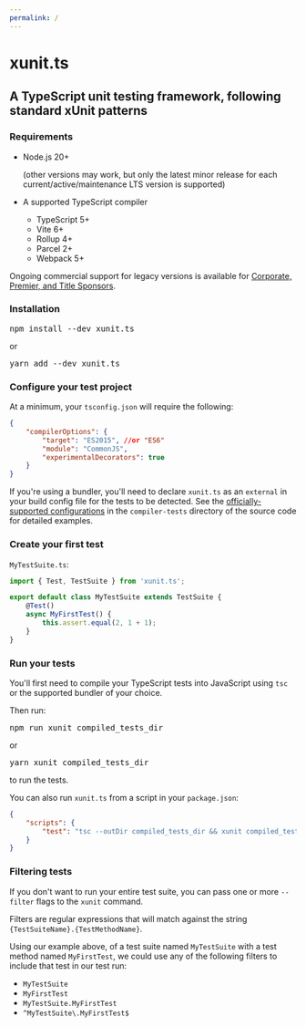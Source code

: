 ```yaml
---
permalink: /
---
```


# xunit.ts

## A TypeScript unit testing framework, following standard xUnit patterns

### Requirements

- Node.js 20+

  (other versions may work, but only the latest minor release for each current/active/maintenance LTS version is supported)

- A supported TypeScript compiler
  - TypeScript 5+
  - Vite 6+
  - Rollup 4+
  - Parcel 2+
  - Webpack 5+

Ongoing commercial support for legacy versions is available for [Corporate, Premier, and Title Sponsors](https://github.com/sponsors/ecoAPM).

### Installation

<kbd>npm install --dev xunit.ts</kbd>

or

<kbd>yarn add --dev xunit.ts</kbd>

### Configure your test project

At a minimum, your `tsconfig.json` will require the following:

```json
{
	"compilerOptions": {
		"target": "ES2015", //or "ES6"
		"module": "CommonJS",
		"experimentalDecorators": true
	}
}
```

If you're using a bundler, you'll need to declare `xunit.ts` as an `external` in your build config file for the tests to be detected.  See the [officially-supported configurations](https://github.com/ecoAPM/xunit.ts/tree/main/compiler-tests) in the `compiler-tests` directory of the source code for detailed examples.

### Create your first test

`MyTestSuite.ts`:

```ts
import { Test, TestSuite } from 'xunit.ts';

export default class MyTestSuite extends TestSuite {
	@Test()
	async MyFirstTest() {
		this.assert.equal(2, 1 + 1);
	}
}
```

### Run your tests

You'll first need to compile your TypeScript tests into JavaScript using `tsc` or the supported bundler of your choice.

Then run:

<kbd>npm run xunit compiled_tests_dir</kbd>

or

<kbd>yarn xunit compiled_tests_dir</kbd>

to run the tests.

You can also run `xunit.ts` from a script in your `package.json`:

```json
{
	"scripts": {
		"test": "tsc --outDir compiled_tests_dir && xunit compiled_tests_dir"
	}
}
```

### Filtering tests

If you don't want to run your entire test suite, you can pass one or more `--filter` flags to the `xunit` command.

Filters are regular expressions that will match against the string `{TestSuiteName}.{TestMethodName}`.

Using our example above, of a test suite named `MyTestSuite` with a test method named `MyFirstTest`, we could use any of the following filters to include that test in our test run:

- `MyTestSuite`
- `MyFirstTest`
- `MyTestSuite.MyFirstTest`
- `^MyTestSuite\.MyFirstTest$`
